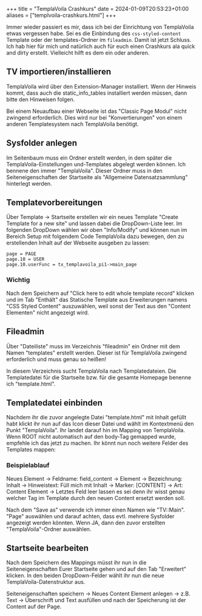 +++
title = "TemplaVoila Crashkurs"
date = 2024-01-09T20:53:23+01:00
aliases = ["templvoila-crashkurs.html"]
+++

Immer wieder passiert es mir, dass ich bei der Einrichtung von TemplaVoila etwas vergessen habe. Sei es die Einbindung des `css-styled-content` Template oder der templates-Ordner im `fileadmin`. Damit ist jetzt Schluss. Ich hab hier für mich und natürlich auch für euch einen Crashkurs ala quick and dirty erstellt. Vielleicht hilft es dem ein oder anderen.

## TV importieren/installieren

TemplaVoila wird über den Extension-Manager installiert. Wenn der Hinweis kommt, dass auch die static_info_tables installiert werden müssen, dann bitte den Hinweisen folgen.

Bei einem Neuaufbau einer Webseite ist das "Classic Page Modul" nicht zwingend erforderlich. Dies wird nur bei "Konvertierungen" von einem anderen Templatesystem nach TemplaVoila benötigt.

## Sysfolder anlegen

Im Seitenbaum muss ein Ordner erstellt werden, in dem später die TemplaVoila-Einstellungen und-Templates abgelegt werden können. Ich bennene den immer "TemplaVoila". Dieser Ordner muss in den Seiteneigenschaften der Startseite als "Allgemeine Datensatzsammlung" hinterlegt werden.

## Templatevorbereitungen

Über Template -> Startseite erstellen wir ein neues Template "Create Template for a new site" und lassen dabei die DropDown-Liste leer. Im folgenden DropDown wählen wir oben "Info/Modify" und können nun im Bereich Setup mit folgendem Code TemplaVoila dazu bewegen, den zu erstellenden Inhalt auf der Webseite ausgeben zu lassen:

```typo3_typoscript
page = PAGE
page.10 = USER
page.10.userFunc = tx_templavoila_pi1->main_page
```

### Wichtig

Nach dem Speichern auf "Click here to edit whole template record" klicken und im Tab "Enthält" das Statische Template aus Erweiterungen namens "CSS Styled Content" auszuwählen, weil sonst der Text aus den "Content Elementen" nicht angezeigt wird.

## Fileadmin

Über "Dateiliste" muss im Verzeichnis "fileadmin" ein Ordner mit dem Namen "templates" erstellt werden. Dieser ist für TemplaVoila zwingend erforderlich und muss genau so heißen!

In diesem Verzeichnis sucht TemplaVoila nach Templatedateien. Die Templatedatei für die Startseite bzw. für die gesamte Homepage benenne ich "template.html".

## Templatedatei einbinden

Nachdem ihr die zuvor angelegte Datei "template.html" mit Inhalt gefüllt habt klickt ihr nun auf das Icon dieser Datei und wählt im Kontextmenü den Punkt "TemplaVoila". Ihr landet darauf hin im Mapping von TemplaVoila. Wenn ROOT nicht automatisch auf den body-Tag gemapped wurde, empfehle ich das jetzt zu machen. Ihr könnt nun noch weitere Felder des Templates mappen:

### Beispielablauf

Neues Element -> Feldname: field_content -> Element -> Bezeichnung: Inhalt -> Hinweistext: Füll mich mit Inhalt -> Marker: [CONTENT] -> Art: Content Element -> Letztes Feld leer lassen es sei denn ihr wisst genau welcher Tag im Template durch den neuen Content ersetzt werden soll.

Nach dem "Save as" verwende ich immer einen Namen wie "TV::Main". "Page" auswählen und darauf achten, dass evtl. mehrere Sysfolder angezeigt werden könnten. Wenn JA, dann den zuvor erstellten "TemplaVoila"-Ordner auswählen.

## Startseite bearbeiten

Nach dem Speichern des Mappings müsst ihr nun in die Seiteneigenschaften Eurer Startseite gehen und auf den Tab "Erweitert" klicken. In den beiden DropDown-Felder wählt ihr nun die neue TemplaVoila-Datenstruktur aus.

Seiteneigenschaften speichern -> Neues Content Element anlegen -> z.B. Text -> Überschrift und Text ausfüllen und nach der Speicherung ist der Content auf der Page.
